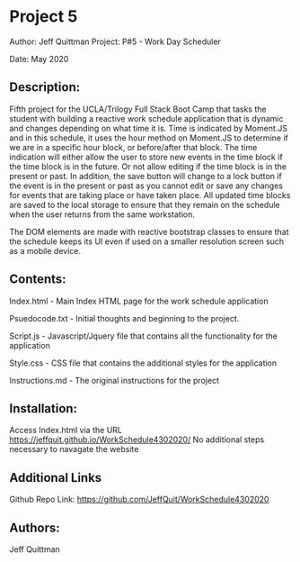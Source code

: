 # Project 5

Author: Jeff Quittman Project: P#5 - Work Day Scheduler

Date: May 2020

## Description:

Fifth project for the UCLA/Trilogy Full Stack Boot Camp that tasks the student with building a reactive work schedule application that is dynamic and changes depending on what time it is. Time is
indicated by Moment.JS and in this schedule, it uses the hour method on Moment.JS to determine if we are in a specific hour block, or before/after that block. The time indication will either allow the
user to store new events in the time block if the time block is in the future. Or not allow editing if the time block is in the present or past. In addition, the save button will change to a lock
button if the event is in the present or past as you cannot edit or save any changes for events that are taking place or have taken place. All updated time blocks are saved to the local storage to
ensure that they remain on the schedule when the user returns from the same workstation.

The DOM elements are made with reactive bootstrap classes to ensure that the schedule keeps its UI even if used on a smaller resolution screen such as a mobile device.

## Contents:

Index.html - Main Index HTML page for the work schedule application

Psuedocode.txt - Initial thoughts and beginning to the project.

Script.js - Javascript/Jquery file that contains all the functionality for the application

Style.css - CSS file that contains the additional styles for the application

Instructions.md - The original instructions for the project

## Installation:

Access Index.html via the URL https://jeffquit.github.io/WorkSchedule4302020/ No additional steps necessary to navagate the website

## Additional Links

Github Repo Link: https://github.com/JeffQuit/WorkSchedule4302020

## Authors:

Jeff Quittman
